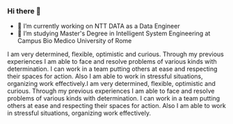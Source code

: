 ### Hi there 👋

- 🔭 I’m currently working on NTT DATA as a Data Engineer
- 🌱 I’m studying Master's Degree in Intelligent System Engineering at Campus Bio Medico University of Rome
  
I am very determined, flexible, optimistic and curious. Through my previous experiences I am able to face and resolve problems of various kinds with determination. I can work in a team putting others at ease and respecting their spaces for action. Also I am able to work in stressful situations, organizing work effectively.I am very determined, flexible, optimistic and curious. Through my previous experiences I am able to face and resolve problems of various kinds with determination. I can work in a team putting others at ease and respecting their spaces for action. Also I am able to work in stressful situations, organizing work effectively.


<!--
**Ignazio-Emanuele-Picciche/Ignazio-Emanuele-Picciche** is a ✨ _special_ ✨ repository because its `README.md` (this file) appears on your GitHub profile.

Here are some ideas to get you started:

- 🔭 I’m currently working on ...
- 🌱 I’m currently learning ...
- 👯 I’m looking to collaborate on ...
- 🤔 I’m looking for help with ...
- 💬 Ask me about ...
- 📫 How to reach me: ...
- 😄 Pronouns: ...
- ⚡ Fun fact: ...
-->
